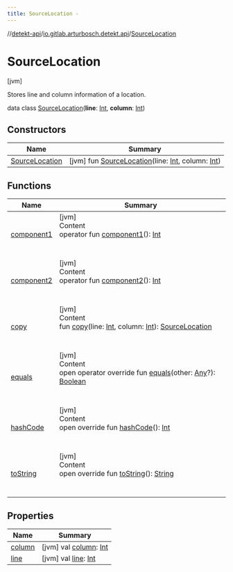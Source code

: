 ```yaml
---
title: SourceLocation -
---
```

//[detekt-api](../../index.md)/[io.gitlab.arturbosch.detekt.api](../index.md)/[SourceLocation](index.md)



# SourceLocation  
 [jvm] 

Stores line and column information of a location.

data class [SourceLocation](index.md)(**line**: [Int](https://kotlinlang.org/api/latest/jvm/stdlib/kotlin/-int/index.html), **column**: [Int](https://kotlinlang.org/api/latest/jvm/stdlib/kotlin/-int/index.html))   


## Constructors  
  
|  Name|  Summary| 
|---|---|
| [SourceLocation](-source-location.md)|  [jvm] fun [SourceLocation](-source-location.md)(line: [Int](https://kotlinlang.org/api/latest/jvm/stdlib/kotlin/-int/index.html), column: [Int](https://kotlinlang.org/api/latest/jvm/stdlib/kotlin/-int/index.html))   <br>


## Functions  
  
|  Name|  Summary| 
|---|---|
| [component1](component1.md)| [jvm]  <br>Content  <br>operator fun [component1](component1.md)(): [Int](https://kotlinlang.org/api/latest/jvm/stdlib/kotlin/-int/index.html)  <br><br><br>
| [component2](component2.md)| [jvm]  <br>Content  <br>operator fun [component2](component2.md)(): [Int](https://kotlinlang.org/api/latest/jvm/stdlib/kotlin/-int/index.html)  <br><br><br>
| [copy](copy.md)| [jvm]  <br>Content  <br>fun [copy](copy.md)(line: [Int](https://kotlinlang.org/api/latest/jvm/stdlib/kotlin/-int/index.html), column: [Int](https://kotlinlang.org/api/latest/jvm/stdlib/kotlin/-int/index.html)): [SourceLocation](index.md)  <br><br><br>
| [equals](../../io.gitlab.arturbosch.detekt.api.internal/-simple-notification/index.md#kotlin/Any/equals/#kotlin.Any?/PointingToDeclaration/)| [jvm]  <br>Content  <br>open operator override fun [equals](../../io.gitlab.arturbosch.detekt.api.internal/-simple-notification/index.md#kotlin/Any/equals/#kotlin.Any?/PointingToDeclaration/)(other: [Any](https://kotlinlang.org/api/latest/jvm/stdlib/kotlin/-any/index.html)?): [Boolean](https://kotlinlang.org/api/latest/jvm/stdlib/kotlin/-boolean/index.html)  <br><br><br>
| [hashCode](../../io.gitlab.arturbosch.detekt.api.internal/-simple-notification/index.md#kotlin/Any/hashCode/#/PointingToDeclaration/)| [jvm]  <br>Content  <br>open override fun [hashCode](../../io.gitlab.arturbosch.detekt.api.internal/-simple-notification/index.md#kotlin/Any/hashCode/#/PointingToDeclaration/)(): [Int](https://kotlinlang.org/api/latest/jvm/stdlib/kotlin/-int/index.html)  <br><br><br>
| [toString](to-string.md)| [jvm]  <br>Content  <br>open override fun [toString](to-string.md)(): [String](https://kotlinlang.org/api/latest/jvm/stdlib/kotlin/-string/index.html)  <br><br><br>


## Properties  
  
|  Name|  Summary| 
|---|---|
| [column](index.md#io.gitlab.arturbosch.detekt.api/SourceLocation/column/#/PointingToDeclaration/)|  [jvm] val [column](index.md#io.gitlab.arturbosch.detekt.api/SourceLocation/column/#/PointingToDeclaration/): [Int](https://kotlinlang.org/api/latest/jvm/stdlib/kotlin/-int/index.html)   <br>
| [line](index.md#io.gitlab.arturbosch.detekt.api/SourceLocation/line/#/PointingToDeclaration/)|  [jvm] val [line](index.md#io.gitlab.arturbosch.detekt.api/SourceLocation/line/#/PointingToDeclaration/): [Int](https://kotlinlang.org/api/latest/jvm/stdlib/kotlin/-int/index.html)   <br>

